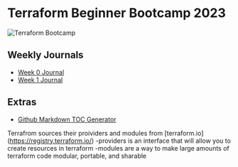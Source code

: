 # Terraform Beginner Bootcamp 2023

![Terraform Bootcamp](https://github.com/vloidcloudtech/terraform-beginner-bootcamp-2023/assets/115376153/130ee2e9-9a19-486a-8a5f-26c1fbbeeb00)


## Weekly Journals
- [Week 0 Journal](journal/week0.md)
- [Week 1 Journal](journal/week1.md)

## Extras
- [Github Markdown TOC Generator](https://ecotrust-canada.github.io/markdown-toc/)

Terrafrom sources their proividers and modules from [terraform.io] (https://registry.terraform.io/)
-providers is an interface that will allow you to create resources in terraform
-modules are a way to make large amounts of terraform code modular, portable, and sharable

